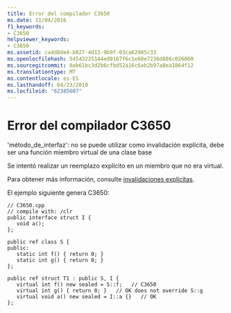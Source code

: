 ```yaml
---
title: Error del compilador C3650
ms.date: 11/04/2016
f1_keywords:
- C3650
helpviewer_keywords:
- C3650
ms.assetid: ca4d8de4-b027-4d13-9b9f-03ca62905c33
ms.openlocfilehash: 54543225144ed0187f6c1e68e7236d886c026860
ms.sourcegitcommit: 0ab61bc3d2b6cfbd52a16c6ab2b97a8ea1864f12
ms.translationtype: MT
ms.contentlocale: es-ES
ms.lasthandoff: 04/23/2019
ms.locfileid: "62385607"
---
```

# <a name="compiler-error-c3650"></a>Error del compilador C3650

'método_de_interfaz': no se puede utilizar como invalidación explícita, debe ser una función miembro virtual de una clase base

Se intentó realizar un reemplazo explícito en un miembro que no era virtual.

Para obtener más información, consulte [invalidaciones explícitas](../../extensions/explicit-overrides-cpp-component-extensions.md).

El ejemplo siguiente genera C3650:

```
// C3650.cpp
// compile with: /clr
public interface struct I {
   void a();
};

public ref class S {
public:
   static int f() { return 0; }
   static int g() { return 0; }
};

public ref struct T1 : public S, I {
   virtual int f() new sealed = S::f;   // C3650
   virtual int g() { return 0; }   // OK does not override S::g
   virtual void a() new sealed = I::a {}   // OK
};
```